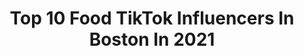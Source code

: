 ---
title: Top 10 Food TikTok Influencers In Boston In 2021
description: >-
  Find top food TikTok influencers in Boston in 2021. Most popular hashtags: #fyp #boston #food #foryoupage.
platform: TikTok
hits: 64
text_top: Analyze the best TikTok accounts on inBeat.
text_bottom: Our database has 64 TikTok influencers like this in Boston, United States for you to collaborate.
profiles:
  - username: "chowdownusa"
    fullname: >-
      Chelsea
    bio: >-
      Travel + Food✈️🍰 Based in Boston
    location: "United States"
    followers: 19800
    engagement: 1136
    commentsToLikes: 0.038205
    id: ck8saa27p16nt0j78monb9kq1
    verified: false
    hashtags: "#traveldiaries, #stayathome, #hiddengems, #food"
  - username: "jasonlambrou"
    fullname: >-
      Jason Lambrou
    bio: >-
      
    location: "United States"
    followers: 6081
    engagement: 344
    commentsToLikes: 0.042759
    id: ck8s8hxkhtod90j78m322236a
    verified: false
    hashtags: "#fyp, #foryoupage, #foryourpage, #ohno"
  - username: "alahanasari"
    fullname: >-
      Alaha Nasari
    bio: >-
      18 harvard’24 long island, ny ig - @alahanasari
    location: "United States"
    followers: 4261
    engagement: 775
    commentsToLikes: 0.036134
    id: ck999tozlec8b0j788383upkp
    verified: false
    hashtags: "#longisland, #harvard, #foryoupage, #fyp"
  - username: "ilikethatsweater"
    fullname: >-
      ilikethatsweater
    bio: >-
      Boston. Food. Life. CEO of Resting Bitch Face Married. IDGAF. DILLIGAF?
    location: "United States"
    followers: 16973
    engagement: 1718
    commentsToLikes: 0.053991
    id: ck8vxdwtgqtjn0j78pqm9i7ak
    verified: false
    hashtags: "#petparent, #happyathome, #snackbreak, #reallifeathome"
  - username: "rletto"
    fullname: >-
      RLETTO
    bio: >-
      CEO of Adobo Team Grey Eyes 👀 Black & Dominican 🖤🇩🇴 30k?🔥❤️
    location: "United States"
    followers: 25100
    engagement: 1057
    commentsToLikes: 0.014768
    id: ck8nc9ak7di0d0j78i9frg6fv
    verified: false
    hashtags: "#foryou, #coronavirus, #dance, #lol"
  - username: "danagoeswest"
    fullname: >-
      Dana West
    bio: >-
      Venmo: @danagoeswest Instagram: reverend_west Boston
    location: "United States"
    followers: 24600
    engagement: 1326
    commentsToLikes: 0.053487
    id: ckcvhjjxkubug0j23nt411t8r
    verified: true
    hashtags: "#soho, #egirl, #rock, #foryoupage"
  - username: "twotastebuddiez"
    fullname: >-
      twotastebuddiez
    bio: >-
      Maddie & Rachel follow us on ig! @twotastebuddiez twotastebuddiez@gmail.com
    location: "United States"
    followers: 18000
    engagement: 849
    commentsToLikes: 0.029520
    id: ckc8iuk5dcdkk0j23706jahtf
    verified: false
    hashtags: "#fun, #brunch, #bostonfood, #restaurant"
  - username: "_makayla149"
    fullname: >-
      Makayla
    bio: >-
      Breed:Different
    location: "United States"
    followers: 8087
    engagement: 840
    commentsToLikes: 0.036398
    id: ckbae58je6e3b0j23necfqdvv
    verified: false
    hashtags: "#rockincollege, #itbelikethat, #footlongshuffle, #emilyinparis"
  - username: "skickards"
    fullname: >-
      Skickards
    bio: >-
      Sometimes I play video games 🖤 29.BostonMA CashApp: $skickards
    location: "United States"
    followers: 129800
    engagement: 1398
    commentsToLikes: 0.036154
    id: ckcugj1isf6yz0j233gc7w99s
    verified: false
    hashtags: "#trending, #duet, #twitch, #travel"
  - username: "nanibandzz1"
    fullname: >-
      Keilani 🤍
    bio: >-
      Follow me🥰 18🧚🏽 BLM
    location: "United States"
    followers: 25500
    engagement: 1304
    commentsToLikes: 0.009556
    id: ckbfc1f3g4nk60j23my6yrmyh
    verified: false
    hashtags: "#916, #fyp, #likeit, #playlist"
---